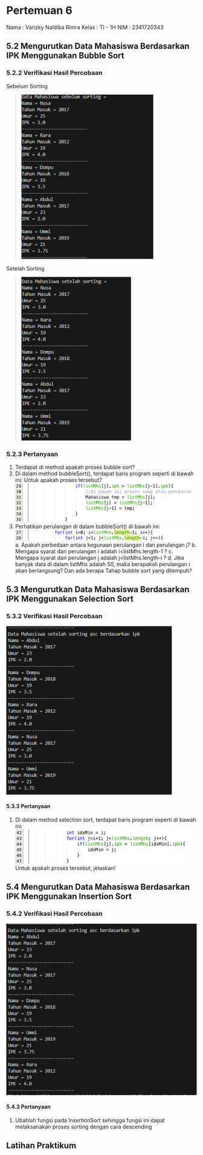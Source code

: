 # Pertemuan 6
Nama    : Varizky Naldiba Rimra
Kelas   : TI - 1H
NIM     : 2341720343

## 5.2 Mengurutkan Data Mahasiswa Berdasarkan IPK Menggunakan Bubble Sort
### 5.2.2 Verifikasi Hasil Percobaan
Sebelum Sorting
>![alt text](image.png)

Setelah Sorting
>![alt text](image-1.png)

### 5.2.3 Pertanyaan
1. Terdapat di method apakah proses bubble sort?
2. Di dalam method bubbleSort(), terdapat baris program seperti di bawah ini:
Untuk apakah proses tersebut?
![alt text](image-2.png)
3. Perhatikan perulangan di dalam bubbleSort() di bawah ini:
![alt text](image-3.png)
a. Apakah perbedaan antara kegunaan perulangan i dan perulangan j?
b. Mengapa syarat dari perulangan i adalah i<listMhs.length-1 ?
c. Mengapa syarat dari perulangan j adalah j<listMhs.length-i ?
d. Jika banyak data di dalam listMhs adalah 50, maka berapakali perulangan i akan berlangsung? Dan ada berapa Tahap bubble sort yang ditempuh?


## 5.3 Mengurutkan Data Mahasiswa Berdasarkan IPK Menggunakan Selection Sort
### 5.3.2 Verifikasi Hasil Percobaan
![alt text](image-4.png)
#### 5.3.3 Pertanyaan
1. Di dalam method selection sort, terdapat baris program seperti di bawah ini:
![alt text](image-5.png)
Untuk apakah proses tersebut, jelaskan!

## 5.4 Mengurutkan Data Mahasiswa Berdasarkan IPK Menggunakan Insertion Sort
### 5.4.2 Verifikasi Hasil Percobaan
![alt text](image-6.png)
#### 5.4.3 Pertanyaan
1. Ubahlah fungsi pada InsertionSort sehingga fungsi ini dapat melaksanakan proses sorting dengan cara descending

## Latihan Praktikum